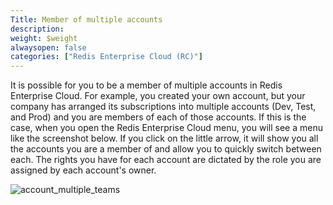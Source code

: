 ```yaml
---
Title: Member of multiple accounts
description: 
weight: $weight
alwaysopen: false
categories: ["Redis Enterprise Cloud (RC)"]
---
```

It is possible for you to be a member of multiple accounts in Redis
Enterprise Cloud. For example, you created your own account, but your
company has arranged its subscriptions into multiple accounts (Dev,
Test, and Prod) and you are members of each of those accounts. If this
is the case, when you open the Redis Enterprise Cloud menu, you will see
a menu like the screenshot below. If you click on the little arrow, it
will show you all the accounts you are a member of and allow you to
quickly switch between each. The rights you have for each account are
dictated by the role you are assigned by each account's owner.

![account_multiple_teams](/images/rc/account_multiple_teams.png?width=399&height=622)

